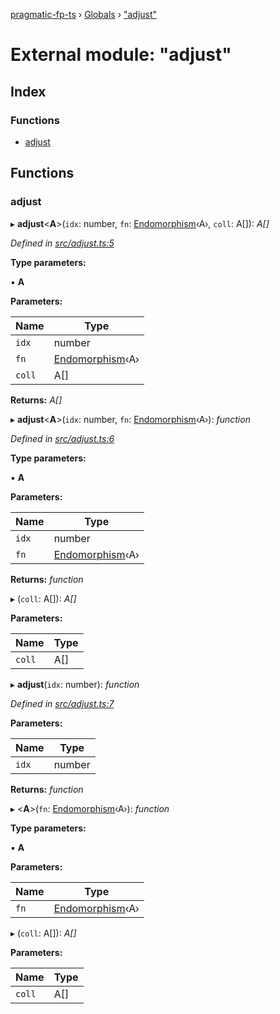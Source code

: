 [pragmatic-fp-ts](../README.md) › [Globals](../globals.md) › ["adjust"](_adjust_.md)

# External module: "adjust"

## Index

### Functions

* [adjust](_adjust_.md#adjust)

## Functions

###  adjust

▸ **adjust**<**A**>(`idx`: number, `fn`: [Endomorphism](_types_.md#endomorphism)‹A›, `coll`: A[]): *A[]*

*Defined in [src/adjust.ts:5](https://github.com/hermann-p/pragmatic-fp-ts/blob/44257be/src/adjust.ts#L5)*

**Type parameters:**

▪ **A**

**Parameters:**

Name | Type |
------ | ------ |
`idx` | number |
`fn` | [Endomorphism](_types_.md#endomorphism)‹A› |
`coll` | A[] |

**Returns:** *A[]*

▸ **adjust**<**A**>(`idx`: number, `fn`: [Endomorphism](_types_.md#endomorphism)‹A›): *function*

*Defined in [src/adjust.ts:6](https://github.com/hermann-p/pragmatic-fp-ts/blob/44257be/src/adjust.ts#L6)*

**Type parameters:**

▪ **A**

**Parameters:**

Name | Type |
------ | ------ |
`idx` | number |
`fn` | [Endomorphism](_types_.md#endomorphism)‹A› |

**Returns:** *function*

▸ (`coll`: A[]): *A[]*

**Parameters:**

Name | Type |
------ | ------ |
`coll` | A[] |

▸ **adjust**(`idx`: number): *function*

*Defined in [src/adjust.ts:7](https://github.com/hermann-p/pragmatic-fp-ts/blob/44257be/src/adjust.ts#L7)*

**Parameters:**

Name | Type |
------ | ------ |
`idx` | number |

**Returns:** *function*

▸ <**A**>(`fn`: [Endomorphism](_types_.md#endomorphism)‹A›): *function*

**Type parameters:**

▪ **A**

**Parameters:**

Name | Type |
------ | ------ |
`fn` | [Endomorphism](_types_.md#endomorphism)‹A› |

▸ (`coll`: A[]): *A[]*

**Parameters:**

Name | Type |
------ | ------ |
`coll` | A[] |
